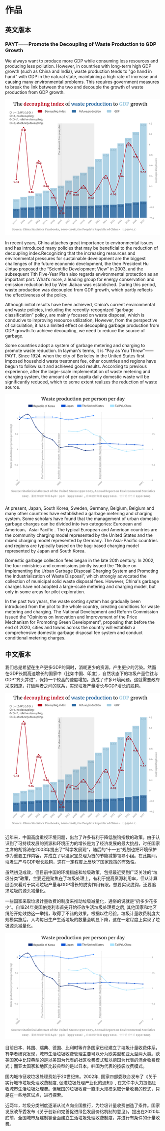 # 作品

## 英文版本

### PAYT——Promote the Decoupling of Waste Production to GDP Growth

   We always want to produce more GDP while consuming less resources and producing less pollution. However, in countries with long-term high GDP growth (such as China and India), waste production tends to "go hand in hand" with GDP in the natural state, maintaining a high rate of increase and causing many environmental problems. This requires government measures to break the link between the two and decouple the growth of waste production from GDP growth.
   
![](https://github.com/starlee1998/homework/blob/master/%E5%9B%BE%E4%B8%80.png)

   In recent years, China attaches great importance to environmental issues and has introduced many policies that may be beneficial to the reduction of decoupling index.Recognizing that the increasing resources and environmental pressures for sustainable development are the biggest challenges of the future economic development, the then President Hu Jintao proposed the “Scientific Development View” in 2003, and the subsequent 11th Five-Year Plan also regards environmental protection as an important part. What’s more, a leading group for energy conservation and emission reduction led by Wen Jiabao was established. During this period, waste production was decoupled from GDP growth, which partly reflects the effectiveness of the policy.

   Although initial results have been achieved, China’s current environmental and waste policies, including the recently-recognized “garbage classification” policy, are mainly focused on waste disposal, which is conducive to improving resource utilization, However, from the perspective of calculation, it has a limited effect on decoupling garbage production from GDP growth.To achieve decoupling, we need to reduce the source of garbage.
   
   Some countries adopt a system of garbage metering and charging to promote waste reduction. In layman's terms, it is “Pay as You Throw”——PAYT. Since 1924, when the city of Berkeley in the United States first imposed household waste treatment fee, other countries and regions have begun to follow suit and achieved good results. According to previous experience, after the large-scale implementation of waste metering and charging system, the amount of per capita daily domestic waste will be significantly reduced, which to some extent realizes the reduction of waste source.

![](https://github.com/starlee1998/homework/blob/master/%E5%9B%BE%E4%BA%8C.png)

   At present, Japan, South Korea, Sweden, Germany, Belgium, Belgium and many other countries have established a garbage metering and charging system. Some scholars have found that the management of urban domestic garbage charges can be divided into two categories: European and American、Asia-Pacific . The typical European and American countries are the community charging model represented by the United States and the mixed charging model represented by Germany. The Asia-Pacific countries and regions are typically based on the bag-based charging model represented by Japan and South Korea.

   Domestic garbage collection fees began in the late 20th century. In 2002, the four ministries and commissions jointly issued the “Notice on Implementing the Urban Garbage Disposal Charging System and Promoting the Industrialization of Waste Disposal”, which strongly advocated the collection of municipal solid waste disposal fees. However, China's garbage charges have not adopted a large-scale metering and charging model, but only in some areas for pilot exploration.
   
   In the past two years, the waste sorting system has gradually been introduced from the pilot to the whole country, creating conditions for waste metering and charging. The National Development and Reform Commission issued the "Opinions on Innovation and Improvement of the Price Mechanism for Promoting Green Development", proposing that before the end of 2020, cities and towns across the country will establish a comprehensive domestic garbage disposal fee system and conduct conditional metering charges.
   
## 中文版本

我们总是希望在生产更多GDP的同时，消耗更少的资源，产生更少的污染。然而在GDP长期高速增长的国家中（比如中国、印度），自然状态下的垃圾产量往往与GDP“齐头并进”，保持一个较高的速度增加，造成了许多环境问题。这就需要政府采取措施，打破两者之间的联系，实现垃圾产量增长与GDP增长的脱钩。

![](https://github.com/starlee1998/homework/blob/master/%E5%9B%BE%E4%B8%80.png)

近年来，中国高度重视环境问题，出台了许多有利于降低脱钩指数的政策。由于认识到了可持续发展的资源和环境压力的增长是为了经济发展的最大挑战，时任国家主席的胡锦涛在2003年提出了“科学发展观”，随后的“十一五”规划也把环境保护作为重要工作内容，并成立了以温家宝总理为首的节能减排领导小组。在此期间，垃圾生产与GDP增长脱钩，这在一定程度上反映了国家政策的有效性。

虽然初见成效，但目前中国的环境措施和垃圾政策，包括最近受到广泛关注的“垃圾分类”政策，主要还是聚焦在了垃圾处理上，有利于提高资源利用率，但从计算层面来看对于实现垃圾产量与GDP增长的脱钩作用有限。想要实现脱钩，还要追求垃圾的源头减量化。

一些国家采取垃圾计量收费的制度来推动垃圾减量化，通俗的说就是“扔多少花多少”。自1924年美国伯克利市首先开始征收生活垃圾处理费之后, 其他国家和地区纷纷开始效仿这一举措，取得了不错的效果。根据以往经验，垃圾计量收费制度大规模实施后，人均每日生产生活垃圾的数量会明显下降，这在一定程度上实现了垃圾源头减量化。

![](https://github.com/starlee1998/homework/blob/master/%E5%9B%BE%E4%BA%8C.png)

目前日本、韩国、瑞典、德国、比利时等许多国家已经建立了垃圾计量收费体系，有学者研究发现，城市生活垃圾收费管理主要可以分为欧美型和亚太型两大类。欧美国家中比较典型的是以美国为代表的社区收费模式和以德国为代表的混合收费模式；而亚太国家和地区比较典型的是以日本，韩国为代表的按袋收费模式。

国内城市征收垃圾处理费始于20世纪末。2002年, 国家四部委联合发布了《关于实行城市垃圾处理收费制度, 促进垃圾处理产业化的通知》, 在文件中大力提倡征收城市生活垃圾处理费。但我国的垃圾收费一直未大规模采取计量收费的模式，只是在一些地区试点，进行探索。

近两年，垃圾分类制度逐渐从试点向全国推行，为垃圾计量收费创造了条件。国家发展改革委发布《关于创新和完善促进绿色发展价格机制的意见》，提出在2020年底前，全国城市及建制镇全面建立生活垃圾处理收费制度，并进行有条件的计量收费。

